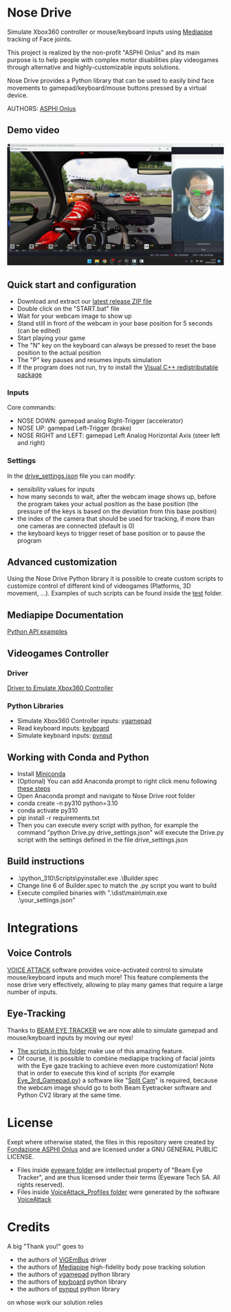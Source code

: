 # Nose Drive #
Simulate Xbox360 controller or mouse/keyboard inputs using [Mediapipe](https://developers.google.com/mediapipe/solutions/guide) tracking of Face joints.

This project is realized by the non-profit "ASPHI Onlus" and its main purpose is to help people with complex motor disabilities play videogames through alternative and highly-customizable inputs solutions.

Nose Drive provides a Python library that can be used to easily bind face movements to gamepad/keyboard/mouse buttons pressed by a virtual device.

AUTHORS: [ASPHI Onlus](https://asphi.it/games)

## Demo video ##
[![YouTube sample video](Images/Nose_Drive.png)](https://youtube.com/playlist?list=PLFr79ayA5ASsFJidifoh-_BYXApgLFIkx&si=cHLuuedKiLudvU_A)

## Quick start and configuration ##
* Download and extract our [latest release ZIP file](https://github.com/Fondazione-ASPHI/Nose-Drive/releases)
* Double click on the "START.bat" file
* Wait for your webcam image to show up
* Stand still in front of the webcam in your base position for 5 seconds (can be edited)
* Start playing your game
* The "N" key on the keyboard can always be pressed to reset the base position to the actual position
* The "P" key pauses and resumes inputs simulation
* If the program does not run, try to install the [Visual C++ redistributable package](https://learn.microsoft.com/it-it/cpp/windows/latest-supported-vc-redist?view=msvc-170#visual-studio-2015-2017-2019-and-2022)

### Inputs ###
Core commands:
* NOSE DOWN: gamepad analog Right-Trigger (accelerator)
* NOSE UP: gamepad Left-Trigger (brake)
* NOSE RIGHT and LEFT: gamepad Left Analog Horizontal Axis (steer left and right)

### Settings ###
In the [drive_settings.json](https://github.com/Fondazione-ASPHI/Nose-Drive/blob/main/drive_settings.json) file you can modify:
* sensibility values for inputs
* how many seconds to wait, after the webcam image shows up, before the program takes your actual position as the base position (the pressure of the keys is based on the deviation from this base position)
* the index of the camera that should be used for tracking, if more than one cameras are connected (default is 0)
* the keyboard keys to trigger reset of base position or to pause the program

## Advanced customization ##
Using the Nose Drive Python library it is possible to create custom scripts to customize control of different kind of videogames (Platforms, 3D movement, ...). Examples of such scripts can be found inside the [test](tests/) folder.

## Mediapipe Documentation ##
[Python API examples](https://developers.google.com/mediapipe/solutions/vision/face_landmarker/python)

## Videogames Controller ##
### Driver ###
[Driver to Emulate Xbox360 Controller](https://github.com/ViGEm/ViGEmBus/releases)
### Python Libraries ###
* Simulate Xbox360 Controller inputs: [vgamepad](https://pypi.org/project/vgamepad/)
* Read keyboard inputs: [keyboard](https://github.com/boppreh/keyboard#api)
* Simulate keyboard inputs: [pynput](https://pypi.org/project/pynput/)

## Working with Conda and Python ##
* Install [Miniconda](https://docs.anaconda.com/free/miniconda/index.html)
* (Optional) You can add Anaconda prompt to right click menu following [these steps](https://gist.github.com/jiewpeng/8ba446acf329b1801bf91db767d179ea)
* Open Anaconda prompt and navigate to Nose Drive root folder
* conda create -n py310 python=3.10
* conda activate py310
* pip install -r requirements.txt
* Then you can execute every script with python, for example the command "python Drive.py drive_settings.json" will execute the Drive.py script with the settings defined in the file drive_settings.json

## Build instructions ##
* .\python_310\Scripts\pyinstaller.exe .\Builder.spec
* Change line 6 of Builder.spec to match the .py script you want to build
* Execute compiled binaries with ".\dist\main\main.exe .\your_settings.json"

# Integrations #

## Voice Controls ##
[VOICE ATTACK](https://voiceattack.com/) software provides voice-activated control to simulate mouse/keyboard inputs and much more! This feature complements the nose drive very effectively, allowing to play many games that require a large number of inputs.

## Eye-Tracking ##
Thanks to [BEAM EYE TRACKER](https://beam.eyeware.tech/) we are now able to simulate gamepad and mouse/keyboard inputs by moving our eyes!
* [The scripts in this folder](Beam_Eyetracker_Scripts) make use of this amazing feature.
* Of course, it is possible to combine mediapipe tracking of facial joints with the Eye gaze tracking to achieve even more customization! Note that in order to execute this kind of scripts (for example [Eye_3rd_Gamepad.py](Beam_Eyetracker_Scripts/Eye_3rd_Gamepad.py)) a software like "[Split Cam](https://splitcam.com/)" is required, because the webcam image should go to both Beam Eyetracker software and Python CV2 library at the same time.

# License #
Exept where otherwise stated, the files in this repository were created by [Fondazione ASPHI Onlus](https://asphi.it/) and are licensed under a GNU GENERAL PUBLIC LICENSE.
* Files inside [eyeware folder](Beam_Eyetracker_Scripts/eyeware) are intellectual property of "Beam Eye Tracker", and are thus licensed under their terms (Eyeware Tech SA. All rights reserved).
* Files inside [VoiceAttack_Profiles folder](VoiceAttack_Profiles) were generated by the software [VoiceAttack](https://voiceattack.com/)

# Credits #
A big "Thank you!" goes to
* the authors of [ViGEmBus](https://github.com/ViGEm/ViGEmBus) driver
* the authors of [Mediapipe](https://developers.google.com/mediapipe/) high-fidelity body pose tracking solution
* the authors of [vgamepad](https://pypi.org/project/vgamepad/) python library
* the authors of [keyboard](https://github.com/boppreh/keyboard) python library
* the authors of [pynput](https://pypi.org/project/pynput/) python library

on whose work our solution relies

